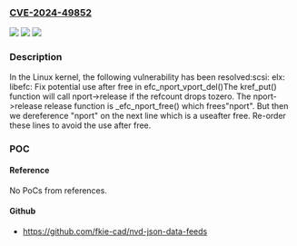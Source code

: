 ### [CVE-2024-49852](https://cve.mitre.org/cgi-bin/cvename.cgi?name=CVE-2024-49852)
![](https://img.shields.io/static/v1?label=Product&message=Linux&color=blue)
![](https://img.shields.io/static/v1?label=Version&message=fcd427303eb9%3C%2016a570f07d87%20&color=brighgreen)
![](https://img.shields.io/static/v1?label=Vulnerability&message=n%2Fa&color=brighgreen)

### Description

In the Linux kernel, the following vulnerability has been resolved:scsi: elx: libefc: Fix potential use after free in efc_nport_vport_del()The kref_put() function will call nport->release if the refcount drops tozero.  The nport->release release function is _efc_nport_free() which frees"nport".  But then we dereference "nport" on the next line which is a useafter free.  Re-order these lines to avoid the use after free.

### POC

#### Reference
No PoCs from references.

#### Github
- https://github.com/fkie-cad/nvd-json-data-feeds


